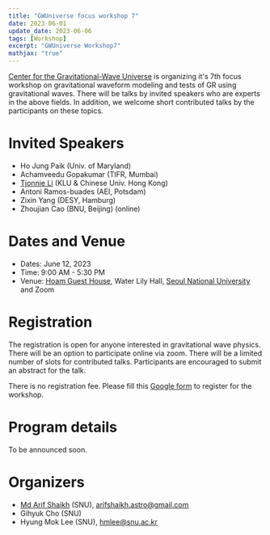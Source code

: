 ```yaml
---
title: "GWUniverse focus workshop 7"
date: 2023-06-01
update_date: 2023-06-06
tags: [Workshop]
excerpt: "GWUniverse Workshop7"
mathjax: "true"
---
```

[Center for the Gravitational-Wave Universe](https://gwuniverse.snu.ac.kr/) is
organizing it's 7th focus workshop on gravitational waveform modeling and tests
of GR using gravitational waves. There will be talks by invited speakers who
are experts in the above fields. In addition, we welcome short contributed
talks by the participants on these topics.

# Invited Speakers
- Ho Jung Paik (Univ. of Maryland)
- Achamveedu Gopakumar (TIFR, Mumbai)
- [Tjonnie Li](https://www.phy.cuhk.edu.hk/people/teaching/tgfli.html) (KLU & Chinese Univ. Hong Kong)
- Antoni Ramos-buades (AEI, Potsdam)
- Zixin Yang (DESY, Hamburg)
- Zhoujian Cao (BNU, Beijing) (online)

# Dates and Venue
- Dates: June 12, 2023
- Time: 9:00 AM - 5:30 PM
- Venue: [Hoam Guest House](https://www.hoam.ac.kr/eng/?ckattempt=1), Water
  Lily Hall, [Seoul National University](https://en.snu.ac.kr/) and Zoom

# Registration
The registration is open for anyone interested in gravitational wave
physics. There will be an option to participate online via zoom. There will be
a limited number of slots for contributed talks. Participants are encouraged to
submit an abstract for the talk.

There is no registration fee. Please fill this [Google
form](https://docs.google.com/forms/d/e/1FAIpQLScyxyn7X6baMzprgQEindU2sytYIZAyQ8onkjso8KNPKeIlvQ/viewform?usp=sf_link)
to register for the workshop.

# Program details

To be announced soon.

# Organizers
- [Md Arif Shaikh](https://md-arif-shaikh.github.io) (SNU), arifshaikh.astro@gmail.com
- Gihyuk Cho (SNU)
- Hyung Mok Lee (SNU), hmlee@snu.ac.kr
